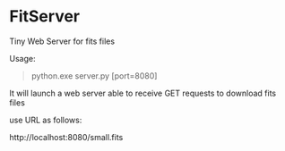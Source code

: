 FitServer
=========

Tiny Web Server for fits files

Usage:

> python.exe server.py [port=8080]

It will launch a web server able to receive GET requests to download fits files

use URL as follows:

http://localhost:8080/small.fits

